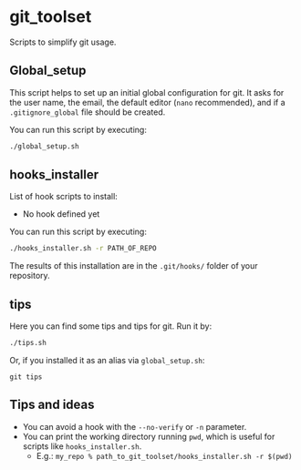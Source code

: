 # git_toolset
Scripts to simplify git usage.

## Global_setup
This script helps to set up an initial global configuration for git.
It asks for the user name, the email, the default editor (`nano` recommended), and if a `.gitignore_global` file should be created.

You can run this script by executing:
```bash
./global_setup.sh
```

## hooks_installer

List of hook scripts to install:
* No hook defined yet

You can run this script by executing:
```bash
./hooks_installer.sh -r PATH_OF_REPO
```

The results of this installation are in the `.git/hooks/` folder of your repository.

## tips
Here you can find some tips and tips for git. Run it by:
```bash
./tips.sh
```

Or, if you installed it as an alias via `global_setup.sh`:
```
git tips
```

## Tips and ideas

* You can avoid a hook with the `--no-verify` or `-n` parameter.
* You can print the working directory running `pwd`, which is useful for scripts like `hooks_installer.sh`.
  * E.g.: `my_repo % path_to_git_toolset/hooks_installer.sh -r $(pwd)`
